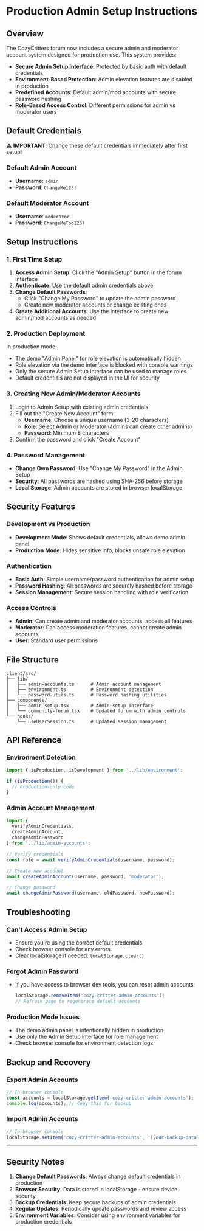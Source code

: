 # Production Admin Setup Instructions

## Overview

The CozyCritters forum now includes a secure admin and moderator account system designed for production use. This system provides:

- **Secure Admin Setup Interface**: Protected by basic auth with default credentials
- **Environment-Based Protection**: Admin elevation features are disabled in production
- **Predefined Accounts**: Default admin/mod accounts with secure password hashing
- **Role-Based Access Control**: Different permissions for admin vs moderator users

## Default Credentials

⚠️ **IMPORTANT**: Change these default credentials immediately after first setup!

### Default Admin Account
- **Username**: `admin`
- **Password**: `ChangeMe123!`

### Default Moderator Account
- **Username**: `moderator`
- **Password**: `ChangeMeToo123!`

## Setup Instructions

### 1. First Time Setup

1. **Access Admin Setup**: Click the "Admin Setup" button in the forum interface
2. **Authenticate**: Use the default admin credentials above
3. **Change Default Passwords**: 
   - Click "Change My Password" to update the admin password
   - Create new moderator accounts or change existing ones
4. **Create Additional Accounts**: Use the interface to create new admin/mod accounts as needed

### 2. Production Deployment

In production mode:
- The demo "Admin Panel" for role elevation is automatically hidden
- Role elevation via the demo interface is blocked with console warnings
- Only the secure Admin Setup interface can be used to manage roles
- Default credentials are not displayed in the UI for security

### 3. Creating New Admin/Moderator Accounts

1. Login to Admin Setup with existing admin credentials
2. Fill out the "Create New Account" form:
   - **Username**: Choose a unique username (3-20 characters)
   - **Role**: Select Admin or Moderator (admins can create other admins)
   - **Password**: Minimum 8 characters
3. Confirm the password and click "Create Account"

### 4. Password Management

- **Change Own Password**: Use "Change My Password" in the Admin Setup
- **Security**: All passwords are hashed using SHA-256 before storage
- **Local Storage**: Admin accounts are stored in browser localStorage

## Security Features

### Development vs Production
- **Development Mode**: Shows default credentials, allows demo admin panel
- **Production Mode**: Hides sensitive info, blocks unsafe role elevation

### Authentication
- **Basic Auth**: Simple username/password authentication for admin setup
- **Password Hashing**: All passwords are securely hashed before storage
- **Session Management**: Secure session handling with role verification

### Access Controls
- **Admin**: Can create admin and moderator accounts, access all features
- **Moderator**: Can access moderation features, cannot create admin accounts
- **User**: Standard user permissions

## File Structure

```
client/src/
├── lib/
│   ├── admin-accounts.ts      # Admin account management
│   ├── environment.ts         # Environment detection
│   └── password-utils.ts      # Password hashing utilities
├── components/
│   ├── admin-setup.tsx        # Admin setup interface
│   └── community-forum.tsx    # Updated forum with admin controls
└── hooks/
    └── useUserSession.ts      # Updated session management
```

## API Reference

### Environment Detection
```typescript
import { isProduction, isDevelopment } from '../lib/environment';

if (isProduction()) {
  // Production-only code
}
```

### Admin Account Management
```typescript
import { 
  verifyAdminCredentials, 
  createAdminAccount, 
  changeAdminPassword 
} from '../lib/admin-accounts';

// Verify credentials
const role = await verifyAdminCredentials(username, password);

// Create new account
await createAdminAccount(username, password, 'moderator');

// Change password
await changeAdminPassword(username, oldPassword, newPassword);
```

## Troubleshooting

### Can't Access Admin Setup
- Ensure you're using the correct default credentials
- Check browser console for any errors
- Clear localStorage if needed: `localStorage.clear()`

### Forgot Admin Password
- If you have access to browser dev tools, you can reset admin accounts:
  ```javascript
  localStorage.removeItem('cozy-critter-admin-accounts');
  // Refresh page to regenerate default accounts
  ```

### Production Mode Issues
- The demo admin panel is intentionally hidden in production
- Use only the Admin Setup interface for role management
- Check browser console for environment detection logs

## Backup and Recovery

### Export Admin Accounts
```javascript
// In browser console
const accounts = localStorage.getItem('cozy-critter-admin-accounts');
console.log(accounts); // Copy this for backup
```

### Import Admin Accounts
```javascript
// In browser console
localStorage.setItem('cozy-critter-admin-accounts', '[your-backup-data]');
```

---

## Security Notes

1. **Change Default Passwords**: Always change default credentials in production
2. **Browser Security**: Data is stored in localStorage - ensure device security
3. **Backup Credentials**: Keep secure backups of admin credentials
4. **Regular Updates**: Periodically update passwords and review access
5. **Environment Variables**: Consider using environment variables for production credentials